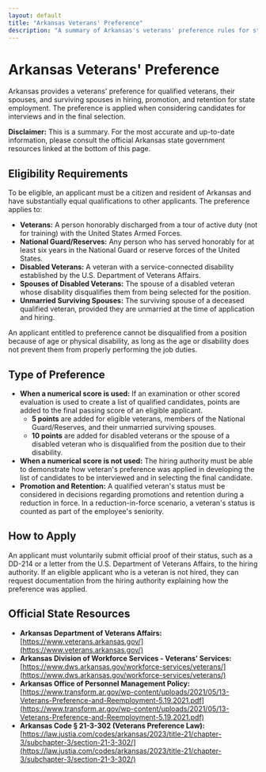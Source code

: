 ```yaml
---
layout: default
title: "Arkansas Veterans' Preference"
description: "A summary of Arkansas's veterans' preference rules for state employment."
---
```


# Arkansas Veterans' Preference

Arkansas provides a veterans' preference for qualified veterans, their spouses, and surviving spouses in hiring, promotion, and retention for state employment. The preference is applied when considering candidates for interviews and in the final selection.

**Disclaimer:** This is a summary. For the most accurate and up-to-date information, please consult the official Arkansas state government resources linked at the bottom of this page.

## Eligibility Requirements

To be eligible, an applicant must be a citizen and resident of Arkansas and have substantially equal qualifications to other applicants. The preference applies to:

*   **Veterans:** A person honorably discharged from a tour of active duty (not for training) with the United States Armed Forces.
*   **National Guard/Reserves:** Any person who has served honorably for at least six years in the National Guard or reserve forces of the United States.
*   **Disabled Veterans:** A veteran with a service-connected disability established by the U.S. Department of Veterans Affairs.
*   **Spouses of Disabled Veterans:** The spouse of a disabled veteran whose disability disqualifies them from being selected for the position.
*   **Unmarried Surviving Spouses:** The surviving spouse of a deceased qualified veteran, provided they are unmarried at the time of application and hiring.

An applicant entitled to preference cannot be disqualified from a position because of age or physical disability, as long as the age or disability does not prevent them from properly performing the job duties.

## Type of Preference

*   **When a numerical score is used:** If an examination or other scored evaluation is used to create a list of qualified candidates, points are added to the final passing score of an eligible applicant.
    *   **5 points** are added for eligible veterans, members of the National Guard/Reserves, and their unmarried surviving spouses.
    *   **10 points** are added for disabled veterans or the spouse of a disabled veteran who is disqualified from the position due to their disability.
*   **When a numerical score is not used:** The hiring authority must be able to demonstrate how veteran's preference was applied in developing the list of candidates to be interviewed and in selecting the final candidate.
*   **Promotion and Retention:** A qualified veteran's status must be considered in decisions regarding promotions and retention during a reduction in force. In a reduction-in-force scenario, a veteran's status is counted as part of the employee's seniority.

## How to Apply

An applicant must voluntarily submit official proof of their status, such as a DD-214 or a letter from the U.S. Department of Veterans Affairs, to the hiring authority. If an eligible applicant who is a veteran is not hired, they can request documentation from the hiring authority explaining how the preference was applied.

## Official State Resources

*   **Arkansas Department of Veterans Affairs:** [https://www.veterans.arkansas.gov/](https://www.veterans.arkansas.gov/)
*   **Arkansas Division of Workforce Services - Veterans' Services:** [https://www.dws.arkansas.gov/workforce-services/veterans/](https://www.dws.arkansas.gov/workforce-services/veterans/)
*   **Arkansas Office of Personnel Management Policy:** [https://www.transform.ar.gov/wp-content/uploads/2021/05/13-Veterans-Preference-and-Reemployment-5.19.2021.pdf](https://www.transform.ar.gov/wp-content/uploads/2021/05/13-Veterans-Preference-and-Reemployment-5.19.2021.pdf)
*   **Arkansas Code § 21-3-302 (Veterans Preference Law):** [https://law.justia.com/codes/arkansas/2023/title-21/chapter-3/subchapter-3/section-21-3-302/](https://law.justia.com/codes/arkansas/2023/title-21/chapter-3/subchapter-3/section-21-3-302/)
